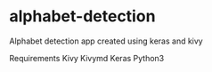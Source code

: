 # alphabet-detection
Alphabet detection app created using keras and kivy

Requirements
Kivy
Kivymd
Keras
Python3
